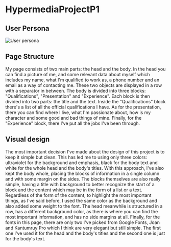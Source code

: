 # HypermediaProjectP1
## User Persona
![User persona](https://github.com/user-attachments/assets/17fe6225-e03b-4538-90a1-7ffed9f47d19)
## Page Structure
My page consists of two main parts: the head and the body. In the head you can find a picture of me, and some relevant data about myself which includes my name, what I'm qualified to work as, a phone number and an email as a way of contacting me. These two objects are displayed in a row with a separator in between. The body is divided into three blocks: "Qualifications", "Presentation" and "Experience". Each block is then divided into two parts: the title and the text. Inside the "Qualifications" block there's a list of all the official qualifications I have. As for the presentation, there you can find where I live, what I'm passionate about, how is my character and some good and bad things of mine. Finally, for the "Experience" block, there I've put all the jobs I've been through.

## Visual design
The most important decision I've made about the design of this project is to keep it simple but clean. This has led me to using only three colors: ultraviolet for the background and emphasis, black for the body text and white for the whole head and the body's titles. With this approach, I've also kept the body whole, placing the blocks of information in a single column and with some margin on the sides. The blocks themselves are also really simple, having a title with background to better recognize the start of a block and the content which may be in the form of a list or a text. Regardless of the form of the content, to highlight the most important things, as I've said before, I used the same color as the background and also added some weight to the font. The head meanwhile is structured in a row, has a different background color, as there is where you can find the most important information, and has no side margins at all. Finally, for the fonts in this page, there are only two I've picked from Google Fonts, Joan and Kantumruy Pro which I think are very elegant but still simple. The first one I've used it for the head and the body's titles and the second one is just for the body's text.
